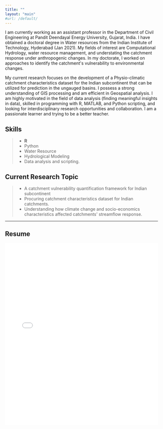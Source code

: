```yaml
---
title: ""
layout: "main"
#url: /default/
---
```


I am currently working as an assistant professor in the Department of Civil Engineering at Pandit Deendayal Energy University, Gujarat, India. I have obtained a doctoral degree in Water resources from the Indian Institute of Technology, Hyderabad (Jan 2021). My fields of interest are Computational Hydrology, water resource management, and understating the catchment response under anthropogenic changes. In my doctorate, I worked on approaches to identify the catchment's vulnerability to environmental changes. 

My current research focuses on the development of a Physio-climatic catchment characteristics dataset for the Indian subcontinent that can be utilized for prediction in the ungauged basins. I possess a strong understanding of GIS processing and am efficient in Geospatial analysis. I am highly motivated in the field of data analysis (finding meaningful insights in data), skilled in programming with R, MATLAB, and Python scripting, and looking for interdisciplinary research opportunities and collaboration. I am a passionate learner and trying to be a better teacher.

## Skills
> - **R**
> - Python
> - Water Resource 
> - Hydrological Modeling
> - Data analysis and scripting.

## Current Research Topic 
> - A catchment vulnerability quantification framework for Indian subcontinent
> - Procuring catchment characteristics dataset for Indian catchments. 
> - Understanding how climate change and socio-economics characteristics affected catchments' streamflow response.

---

## Resume 
<embed src= "Resume-AnkitDeshmukh.pdf" width= "100%" height= "600px" type="application/pdf" >
